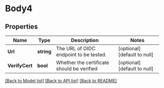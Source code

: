 # Body4

## Properties
Name | Type | Description | Notes
------------ | ------------- | ------------- | -------------
**Url** | **string** | The URL of OIDC endpoint to be tested. | [optional] [default to null]
**VerifyCert** | **bool** | Whether the certificate should be verified | [optional] [default to null]

[[Back to Model list]](../README.md#documentation-for-models) [[Back to API list]](../README.md#documentation-for-api-endpoints) [[Back to README]](../README.md)

